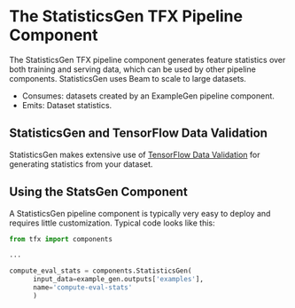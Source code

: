 # The StatisticsGen TFX Pipeline Component

The StatisticsGen TFX pipeline component generates feature statistics
over both training and serving data, which can be used by other pipeline
components.
StatisticsGen uses Beam to scale to large datasets.

* Consumes: datasets created by an ExampleGen pipeline component.
* Emits: Dataset statistics.

## StatisticsGen and TensorFlow Data Validation

StatisticsGen makes extensive use of [TensorFlow Data Validation](tfdv.md) for
generating statistics from your dataset.

## Using the StatsGen Component

A StatisticsGen pipeline component is typically very easy to deploy and
requires little
customization. Typical code looks like this:

```python
from tfx import components

...

compute_eval_stats = components.StatisticsGen(
      input_data=example_gen.outputs['examples'],
      name='compute-eval-stats'
      )
```
